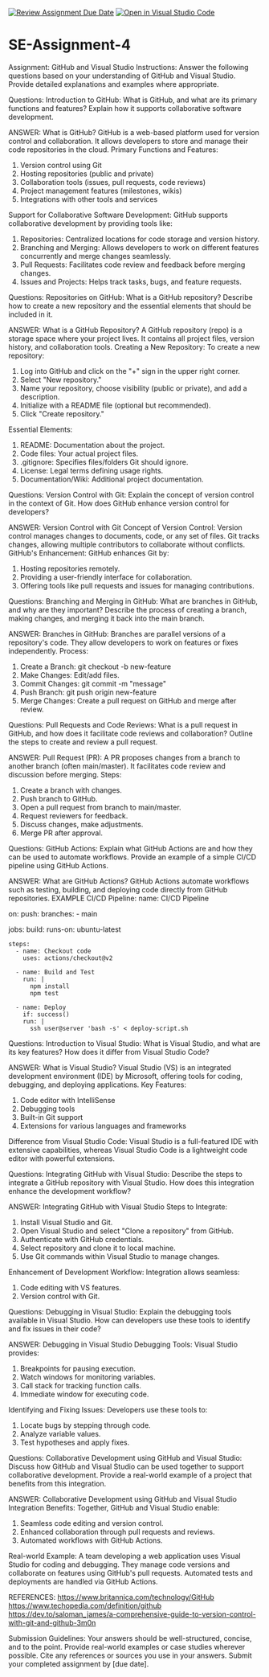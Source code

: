 [![Review Assignment Due Date](https://classroom.github.com/assets/deadline-readme-button-22041afd0340ce965d47ae6ef1cefeee28c7c493a6346c4f15d667ab976d596c.svg)](https://classroom.github.com/a/GvXCZgfk)
[![Open in Visual Studio Code](https://classroom.github.com/assets/open-in-vscode-2e0aaae1b6195c2367325f4f02e2d04e9abb55f0b24a779b69b11b9e10269abc.svg)](https://classroom.github.com/online_ide?assignment_repo_id=15317492&assignment_repo_type=AssignmentRepo)
# SE-Assignment-4
Assignment: GitHub and Visual Studio
Instructions:
Answer the following questions based on your understanding of GitHub and Visual Studio. Provide detailed explanations and examples where appropriate.

Questions:
Introduction to GitHub:
What is GitHub, and what are its primary functions and features? Explain how it supports collaborative software development.

ANSWER:
What is GitHub? GitHub is a web-based platform used for version control and collaboration. It allows developers to store and manage their code repositories in the cloud.
Primary Functions and Features:
1.	Version control using Git
2.	Hosting repositories (public and private)
3.	Collaboration tools (issues, pull requests, code reviews)
4.	Project management features (milestones, wikis)
5.	Integrations with other tools and services
   
Support for Collaborative Software Development: GitHub supports collaborative development by providing tools like:
1.	Repositories: Centralized locations for code storage and version history.
2.	Branching and Merging: Allows developers to work on different features concurrently and merge changes seamlessly.
3.	Pull Requests: Facilitates code review and feedback before merging changes.
4.	Issues and Projects: Helps track tasks, bugs, and feature requests.


Questions:
Repositories on GitHub:
What is a GitHub repository? Describe how to create a new repository and the essential elements that should be included in it.

ANSWER:
What is a GitHub Repository? A GitHub repository (repo) is a storage space where your project lives. It contains all project files, version history, and collaboration tools.
Creating a New Repository: To create a new repository:
1.	Log into GitHub and click on the "+" sign in the upper right corner.
2.	Select "New repository."
3.	Name your repository, choose visibility (public or private), and add a description.
4.	Initialize with a README file (optional but recommended).
5.	Click "Create repository."
   
Essential Elements:
1.	README: Documentation about the project.
2.	Code files: Your actual project files.
3.	.gitignore: Specifies files/folders Git should ignore.
4.	License: Legal terms defining usage rights.
5.	Documentation/Wiki: Additional project documentation.


Questions:
Version Control with Git:
Explain the concept of version control in the context of Git. How does GitHub enhance version control for developers?

ANSWER:
Version Control with Git
Concept of Version Control: Version control manages changes to documents, code, or any set of files. Git tracks changes, allowing multiple contributors to collaborate without conflicts.
GitHub's Enhancement: GitHub enhances Git by:
1.	Hosting repositories remotely.
2.	Providing a user-friendly interface for collaboration.
3.	Offering tools like pull requests and issues for managing contributions.


Questions:
Branching and Merging in GitHub:
What are branches in GitHub, and why are they important? Describe the process of creating a branch, making changes, and merging it back into the main branch.

ANSWER:
Branches in GitHub: Branches are parallel versions of a repository's code. They allow developers to work on features or fixes independently.
Process:
1.	Create a Branch: git checkout -b new-feature
2.	Make Changes: Edit/add files.
3.	Commit Changes: git commit -m "message"
4.	Push Branch: git push origin new-feature
5.	Merge Changes: Create a pull request on GitHub and merge after review.


Questions:
Pull Requests and Code Reviews:
What is a pull request in GitHub, and how does it facilitate code reviews and collaboration? Outline the steps to create and review a pull request.

ANSWER:
Pull Request (PR): A PR proposes changes from a branch to another branch (often main/master). It facilitates code review and discussion before merging.
Steps:
1.	Create a branch with changes.
2.	Push branch to GitHub.
3.	Open a pull request from branch to main/master.
4.	Request reviewers for feedback.
5.	Discuss changes, make adjustments.
6.	Merge PR after approval.


Questions:
GitHub Actions:
Explain what GitHub Actions are and how they can be used to automate workflows. Provide an example of a simple CI/CD pipeline using GitHub Actions.

ANSWER:
What are GitHub Actions?
GitHub Actions automate workflows such as testing, building, and deploying code directly from GitHub repositories.
EXAMPLE CI/CD Pipeline:
name: CI/CD Pipeline

on:
  push:
    branches:
      - main

jobs:
  build:
    runs-on: ubuntu-latest

    steps:
      - name: Checkout code
        uses: actions/checkout@v2

      - name: Build and Test
        run: |
          npm install
          npm test

      - name: Deploy
        if: success()
        run: |
          ssh user@server 'bash -s' < deploy-script.sh


Questions:
Introduction to Visual Studio:
What is Visual Studio, and what are its key features? How does it differ from Visual Studio Code?

ANSWER:
What is Visual Studio? Visual Studio (VS) is an integrated development environment (IDE) by Microsoft, offering tools for coding, debugging, and deploying applications.
Key Features:
1.	Code editor with IntelliSense
2.	Debugging tools
3.	Built-in Git support
4.	Extensions for various languages and frameworks
   
Difference from Visual Studio Code: Visual Studio is a full-featured IDE with extensive capabilities, whereas Visual Studio Code is a lightweight code editor with powerful extensions.


Questions:
Integrating GitHub with Visual Studio:
Describe the steps to integrate a GitHub repository with Visual Studio. How does this integration enhance the development workflow?

ANSWER:
Integrating GitHub with Visual Studio
Steps to Integrate:
1.	Install Visual Studio and Git.
2.	Open Visual Studio and select "Clone a repository" from GitHub.
3.	Authenticate with GitHub credentials.
4.	Select repository and clone it to local machine.
5.	Use Git commands within Visual Studio to manage changes.
   
Enhancement of Development Workflow: Integration allows seamless:
1.	Code editing with VS features.
2.	Version control with Git.


Questions:
Debugging in Visual Studio:
Explain the debugging tools available in Visual Studio. How can developers use these tools to identify and fix issues in their code?

ANSWER:
Debugging in Visual Studio
Debugging Tools: Visual Studio provides:
1.	Breakpoints for pausing execution.
2.	Watch windows for monitoring variables.
3.	Call stack for tracking function calls.
4.	Immediate window for executing code.
   
Identifying and Fixing Issues: Developers use these tools to:
1.	Locate bugs by stepping through code.
2.	Analyze variable values.
3.	Test hypotheses and apply fixes.


Questions:
Collaborative Development using GitHub and Visual Studio:
Discuss how GitHub and Visual Studio can be used together to support collaborative development. Provide a real-world example of a project that benefits from this integration.

ANSWER:
Collaborative Development using GitHub and Visual Studio
Integration Benefits: Together, GitHub and Visual Studio enable:
1.	Seamless code editing and version control.
2.	Enhanced collaboration through pull requests and reviews.
3.	Automated workflows with GitHub Actions.
   
Real-world Example: A team developing a web application uses Visual Studio for coding and debugging. They manage code versions and collaborate on features using GitHub's pull requests. Automated tests and deployments are handled via GitHub Actions.


REFERENCES:
https://www.britannica.com/technology/GitHub
https://www.techopedia.com/definition/github
https://dev.to/saloman_james/a-comprehensive-guide-to-version-control-with-git-and-github-3m0n




Submission Guidelines:
Your answers should be well-structured, concise, and to the point.
Provide real-world examples or case studies wherever possible.
Cite any references or sources you use in your answers.
Submit your completed assignment by [due date].
